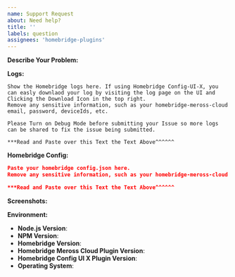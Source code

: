 ```yaml
---
name: Support Request
about: Need help?
title: ''
labels: question
assignees: 'homebridge-plugins'
---
```


<!-- You must use the issue template below when submitting a support request -->

**Describe Your Problem:**
<!-- A clear and concise description of what problem you are trying to solve. -->

**Logs:**
<!-- Support requests that do not contain logs may be closed without warning. -->

```
Show the Homebridge logs here. If using Homebridge Config-UI-X, you can easly downlaod your log by visiting the log page on the UI and Clicking the Download Icon in the top right.
Remove any sensitive information, such as your homebridge-meross-cloud email, password, deviceIds, etc.

Please Turn on Debug Mode before submitting your Issue so more logs can be shared to fix the issue being submitted.

***Read and Paste over this Text the Text Above^^^^^^
```

**Homebridge Config:**

```json
Paste your homebridge config.json here.
Remove any sensitive information, such as your homebridge-meross-cloud email, password, deviceIds, etc.

***Read and Paste over this Text the Text Above^^^^^^
```

**Screenshots:**
<!-- If applicable, add screenshots to help explain your problem. -->

**Environment:**

* **Node.js Version**: <!-- node -v -->
* **NPM Version**: <!-- npm -v -->
* **Homebridge Version**: <!-- homebridge -V -->
* **Homebridge Meross Cloud Plugin Version**:
* **Homebridge Config UI X Plugin Version**:
* **Operating System**: <!-- Raspbian / Ubuntu / Debian / Windows / macOS / Docker -->


<!-- Click the "Preview" tab before you submit to ensure the formatting is correct. -->
